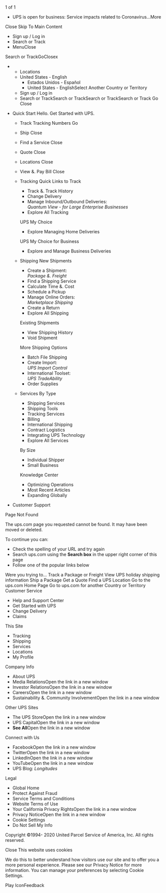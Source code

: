 1 of 1

*   UPS is open for business: Service impacts related to Coronavirus...More

Close Skip To Main Content

*   Sign up / Log in
*   Search or Track
*   MenuClose

Search or TrackGoClosex

*   *   Locations
    *   United States - English
        *   Estados Unidos - Español
        *   United States - EnglishSelect Another Country or Territory
    *   Sign up / Log in
    *   Search or TrackSearch or TrackSearch or TrackSearch or Track Go Close
*   Quick Start Hello. Get Started with UPS.
    
    *   Track Tracking Numbers Go
    *   Ship Close
    *   Find a Service Close
    *   Quote Close
    *   Locations Close
    *   View &. Pay Bill Close
    
    *   Tracking Quick Links to Track
        
        *   Track &. Track History
        *   Change Delivery
        *   Manage Inbound/Outbound Deliveries:  
            _Quantum View - for Large Enterprise Businesses_
        *   Explore All Tracking
        
        UPS My Choice
        
        *   Explore Managing Home Deliveries
        
        UPS My Choice for Business
        *   Explore and Manage Business Deliveries
    *   Shipping New Shipments
        
        *   Create a Shipment:  
            _Package &. Freight_
        *   Find a Shipping Service
        *   Calculate Time &. Cost
        *   Schedule a Pickup
        *   Manage Online Orders:  
            _Marketplace Shipping_
        *   Create a Return
        *   Explore All Shipping
        
        Existing Shipments
        
        *   View Shipping History
        *   Void Shipment
        
        More Shipping Options
        *   Batch File Shipping
        *   Create Import:  
            _UPS Import Control_
        *   International Toolset:  
            _UPS TradeAbility_
        *   Order Supplies
    *   Services By Type
        
        *   Shipping Services
        *   Shipping Tools
        *   Tracking Services
        *   Billing
        *   International Shipping
        *   Contract Logistics
        *   Integrating UPS Technology
        *   Explore All Services
        
        By Size
        
        *   Individual Shipper
        *   Small Business
        
        Knowledge Center
        *   Optimizing Operations
        *   Most Recent Articles
        *   Expanding Globally
*   Customer Support

Page Not Found

The ups.com page you requested cannot be found. It may have been moved or deleted.

To continue you can:

*   Check the spelling of your URL and try again
*   Search ups.com using the **Search box** in the upper right corner of this page
*   Follow one of the popular links below

Were you trying to... Track a Package or Freight View UPS holiday shipping information Ship a Package Get a Quote Find a UPS Location Go to the ups.com Home Page Go to ups.com for another Country or Territory Customer Service

*   Help and Support Center
*   Get Started with UPS
*   Change Delivery
*   Claims

This Site

*   Tracking
*   Shipping
*   Services
*   Locations
*   My Profile

Company Info

*   About UPS
*   Media RelationsOpen the link in a new window
*   Investor RelationsOpen the link in a new window
*   CareersOpen the link in a new window
*   Sustainability &. Community InvolvementOpen the link in a new window

Other UPS Sites

*   The UPS StoreOpen the link in a new window
*   UPS CapitalOpen the link in a new window
*   **See All**Open the link in a new window

Connect with Us

*   FacebookOpen the link in a new window
*   TwitterOpen the link in a new window
*   LinkedInOpen the link in a new window
*   YouTubeOpen the link in a new window
*   UPS Blog: _Longitudes_

Legal

*   Global Home
*   Protect Against Fraud
*   Service Terms and Conditions
*   Website Terms of Use
*   Your California Privacy RightsOpen the link in a new window
*   Privacy NoticeOpen the link in a new window
*   Cookie Settings
*   Do Not Sell My Info

  

Copyright ©1994- 2020 United Parcel Service of America, Inc. All rights reserved.

Close This website uses cookies

We do this to better understand how visitors use our site and to offer you a more personal experience. Please see our Privacy Notice for more information. You can manage your preferences by selecting Cookie Settings.

Play IconFeedback